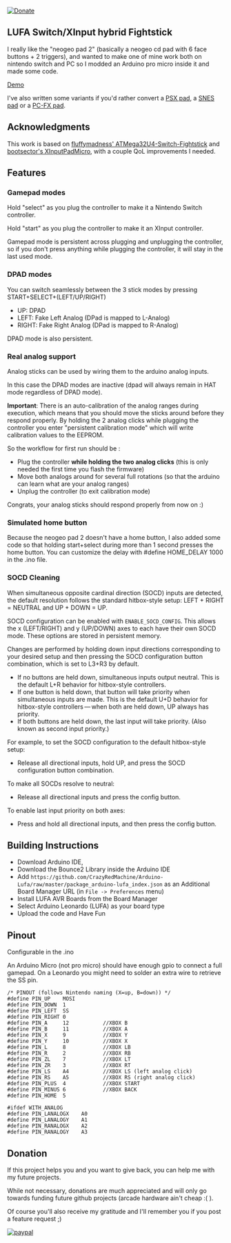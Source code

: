 [![Donate](https://img.shields.io/badge/Donate-PayPal-green.svg)](https://www.paypal.com/donate?hosted_button_id=WT735CX4UMZ9U)

## LUFA Switch/XInput hybrid Fightstick

I really like the "neogeo pad 2" (basically a neogeo cd pad with 6 face buttons + 2 triggers), and wanted to make one of mine work both on nintendo switch and PC so I modded an Arduino pro micro inside it and made some code.

[Demo](https://www.instagram.com/p/B56IP1AIHOc/)

I've also written some variants if you'd rather convert a [PSX pad](https://github.com/CrazyRedMachine/LUFAHybridFightstick/tree/PSX), a [SNES pad](https://github.com/CrazyRedMachine/LUFAHybridFightstick/tree/SNES) or a [PC-FX pad](https://github.com/CrazyRedMachine/LUFAHybridFightstick/tree/PCFX).

## Acknowledgments

This work is based on [fluffymadness' ATMega32U4-Switch-Fightstick](https://github.com/fluffymadness/ATMega32U4-Switch-Fightstick)
 and [bootsector's XInputPadMicro](https://github.com/bootsector/XInputPadMicro), with a couple QoL improvements I needed.
 
## Features

### Gamepad modes

Hold "select" as you plug the controller to make it a Nintendo Switch controller.

Hold "start" as you plug the controller to make it an XInput controller.

Gamepad mode is persistent across plugging and unplugging the controller, so if you don't press anything while plugging the controller, it will stay in the last used mode. 

### DPAD modes

You can switch seamlessly between the 3 stick modes by pressing START+SELECT+(LEFT/UP/RIGHT)

- UP: DPAD 
- LEFT: Fake Left Analog (DPad is mapped to L-Analog)
- RIGHT: Fake Right Analog (DPad is mapped to R-Analog)

DPAD mode is also persistent.

### Real analog support

Analog sticks can be used by wiring them to the arduino analog inputs.

In this case the DPAD modes are inactive (dpad will always remain in HAT mode regardless of DPAD mode).

**Important**: There is an auto-calibration of the analog ranges during execution, which means that you should move the sticks around before they respond properly.
By holding the 2 analog clicks while plugging the controller you enter "persistent calibration mode" which will write calibration values to the EEPROM.

So the workflow for first run should be :

- Plug the controller **while holding the two analog clicks** (this is only needed the first time you flash the firmware)
- Move both analogs around for several full rotations (so that the arduino can learn what are your analog ranges)
- Unplug the controller (to exit calibration mode)

Congrats, your analog sticks should respond properly from now on :)

### Simulated home button

Because the neogeo pad 2 doesn't have a home button, I also added some code so that holding start+select during more than 1 second presses the home button. You can customize the delay with #define HOME_DELAY 1000 in the .ino file.

### SOCD Cleaning

When simultaneous opposite cardinal direction (SOCD) inputs are detected, the default 
resolution follows the standard hitbox-style setup: LEFT + RIGHT = NEUTRAL and UP + DOWN = UP.

SOCD configuration can be enabled with `ENABLE_SOCD_CONFIG`. This allows the x (LEFT/RIGHT) and
y (UP/DOWN) axes to each have their own SOCD mode. These options are stored in persistent memory.

Changes are performed by holding down input directions corresponding to your desired setup and 
then pressing the SOCD configuration button combination, which is set to L3+R3 by default.

- If no buttons are held down, simultaneous inputs output neutral. This is the default L+R behavior for hitbox-style controllers.
- If one button is held down, that button will take priority when simultaneous inputs are made. This is the default U+D behavior for hitbox-style controllers — when both are held down, UP always has priority.
- If both buttons are held down, the last input will take priority. (Also known as second input priority.)

For example, to set the SOCD configuration to the default hitbox-style setup:
- Release all directional inputs, hold UP, and press the SOCD configuration button combination.

To make all SOCDs resolve to neutral:
- Release all directional inputs and press the config button.

To enable last input priority on both axes:
- Press and hold all directional inputs, and then press the config button.

## Building Instructions

- Download Arduino IDE, 
- Download the Bounce2 Library inside the Arduino IDE
- Add `https://github.com/CrazyRedMachine/Arduino-Lufa/raw/master/package_arduino-lufa_index.json` as an Additional Board Manager URL (in `File -> Preferences` menu)
- Install LUFA AVR Boards from the Board Manager
- Select Arduino Leonardo (LUFA) as your board type
- Upload the code and Have Fun

## Pinout

Configurable in the .ino

An Arduino Micro (not pro micro) should have enough gpio to connect a full gamepad. On a Leonardo you might need to solder an extra wire to retrieve the SS pin.

```
/* PINOUT (follows Nintendo naming (X=up, B=down)) */
#define PIN_UP    MOSI
#define PIN_DOWN  1
#define PIN_LEFT  SS
#define PIN_RIGHT 0
#define PIN_A     12           //XBOX B
#define PIN_B     11           //XBOX A  
#define PIN_X     9            //XBOX Y
#define PIN_Y     10           //XBOX X     
#define PIN_L     8            //XBOX LB
#define PIN_R     2            //XBOX RB
#define PIN_ZL    7            //XBOX LT
#define PIN_ZR    3            //XBOX RT
#define PIN_LS    A4           //XBOX LS (left analog click)
#define PIN_RS    A5           //XBOX RS (right analog click)
#define PIN_PLUS  4            //XBOX START
#define PIN_MINUS 6            //XBOX BACK
#define PIN_HOME  5

#ifdef WITH_ANALOG
#define PIN_LANALOGX    A0
#define PIN_LANALOGY    A1
#define PIN_RANALOGX    A2
#define PIN_RANALOGY    A3
```

## Donation

If this project helps you and you want to give back, you can help me with my future projects.

While not necessary, donations are much appreciated and will only go towards funding future github projects (arcade hardware ain't cheap :( ).

Of course you'll also receive my gratitude and I'll remember you if you post a feature request ;)

[![paypal](https://www.paypalobjects.com/en_US/i/btn/btn_donateCC_LG.gif)](https://www.paypal.com/donate?hosted_button_id=WT735CX4UMZ9U)
